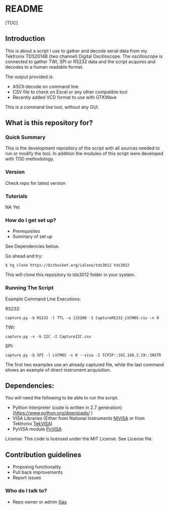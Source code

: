 # README #

[TOC]

## Introduction
This is about a script I use to gather and decode serial data from my Tektronix TDS2014B (two channel) Digital Oscilloscope.
The oscilloscope is connected to gather TWI, SPI or RS232 data and the script acquires and decodes to a human readable format.

The output provided is:

* ASCII decode on command line
* CSV file to check on Excel or any other compatible tool
* Recently added VCD format to use with GTKWave

This is a command line tool, without any GUI.

## What is this repository for? ##

### Quick Summary ###
This is the development repository of the script with all sources needed to run or modify the tool.
In addition the modules of this script were developed with TDD methodology.

### Version ###
Check repo for latest version

### Tutorials ###
NA Yet

### How do I get set up? ###

* Prerequisites
* Summary of set up

See Dependencies below.


Go ahead and try:

```
$ hg clone https://bitbucket.org/ialexo/tds3012 tds3012
```

This will clone this repository to tds3012 folder in your system.



### Running The Script ###

Example Command Line Executions:

RS232: 
```
capture.py -b RS232 -l TTL -a 115200 -I CaptureRS232_LVCMOS.csv -n 0
```
TWI: 
```
capture.py -v -b I2C -I CaptureI2C.csv
```

SPI: 
```
capture.py -b SPI -l LVCMOS -s 0 --visa -I TCPIP::192.168.2.19::INSTR
```

The first two examples use an already captured file, while the last command shows an example of direct instrument acquisition.
## Dependencies: ##

You will need the following to be able to run the script.

* Python Interpreter (code is written in 2.7 generation) (https://www.python.org/downloads/ ) 
* VISA Libraries (Either from National Instruments [NIVISA](https://www.ni.com/visa/) or from Tektronix [TekVISA](http://uk.tek.com/oscilloscope/tds7054-software))
* PyVISA module [PyVISA](https://pyvisa.readthedocs.io/en/stable/)

License:
This code is licensed under the MIT License.
See License file.

## Contribution guidelines ##

* Proposing functionality
* Pull back improvements
* Report issues

### Who do I talk to? ###

* Repo owner or admin
[Ilias](https://bitbucket.org/ialexo/)